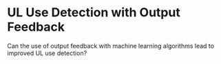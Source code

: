 # UL Use Detection with Output Feedback

Can the use of output feedback with machine learning algorithms lead to improved UL use detection?
